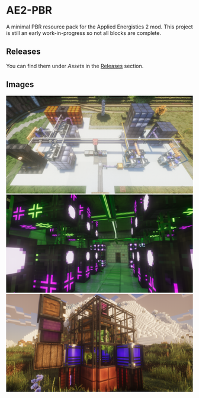 # AE2-PBR
A minimal PBR resource pack for the Applied Energistics 2 mod. This project is still an early work-in-progress so not all blocks are complete.

## Releases
You can find them under _Assets_ in the [Releases](https://github.com/Null-MC/AE2-PBR/releases) section.

## Images
![1](media/2024-10-13_03.26.38.png?raw=true)
![2](media/2024-09-06_11.08.38.png?raw=true)
![3](media/2024-09-18_17.04.01.png?raw=true)

